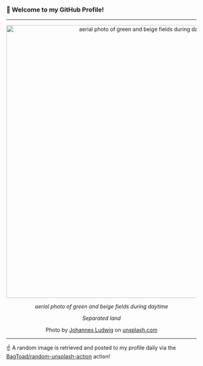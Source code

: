 ### 👋 Welcome to my GitHub Profile!

----

<div align="center">
  <img width="720" src="https://images.unsplash.com/photo-1499170796247-f64b9a149be5?crop=entropy&cs=tinysrgb&fit=max&fm=jpg&ixid=M3w1NTI0OTR8MHwxfHJhbmRvbXx8fHx8fHx8fDE3NDkzNjMyMzN8&ixlib=rb-4.1.0&q=80&w=1080" alt="aerial photo of green and beige fields during daytime">
  
  <em>aerial photo of green and beige fields during daytime</em>
  
  <em>Separated land</em>
  
  Photo by [Johannes Ludwig](null) on [unsplash.com](https://unsplash.com/)
</div>

----

☝️ A random image is retrieved and posted to my profile daily via the [BagToad/random-unsplash-action](https://github.com/BagToad/random-unsplash-action) action!
